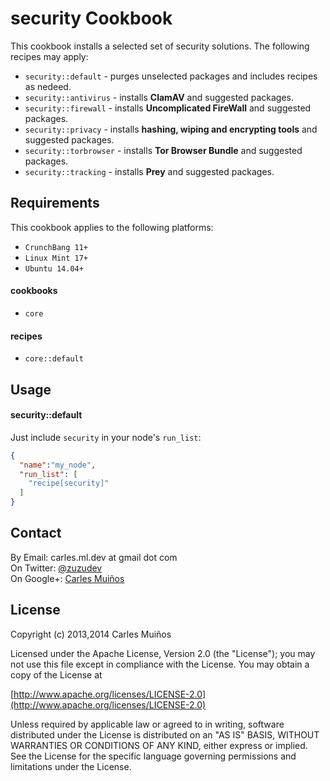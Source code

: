# security Cookbook

This cookbook installs a selected set of security solutions.
The following recipes may apply:

- `security::default`    - purges unselected packages and includes recipes as nedeed.
- `security::antivirus`  - installs __ClamAV__ and suggested packages.
- `security::firewall`   - installs __Uncomplicated FireWall__ and suggested packages.
- `security::privacy`    - installs __hashing, wiping and encrypting tools__ and suggested packages.
- `security::torbrowser` - installs __Tor Browser Bundle__ and suggested packages.
- `security::tracking`   - installs __Prey__ and suggested packages.


## Requirements

This cookbook applies to the following platforms:  
- `CrunchBang 11+`
- `Linux Mint 17+`
- `Ubuntu 14.04+`

#### cookbooks
- `core`

#### recipes
- `core::default`


## Usage

#### security::default
Just include `security` in your node's `run_list`:

```json
{
  "name":"my_node",
  "run_list": [
    "recipe[security]"
  ]
}
```


## Contact

By Email:   carles.ml.dev at gmail dot com  
On Twitter: [@zuzudev](https://twitter.com/zuzudev)  
On Google+: [Carles Muiños](https://plus.google.com/109480759201585988691)


## License

Copyright (c) 2013,2014 Carles Muiños

Licensed under the Apache License, Version 2.0 (the "License");
you may not use this file except in compliance with the License.
You may obtain a copy of the License at

[http://www.apache.org/licenses/LICENSE-2.0](http://www.apache.org/licenses/LICENSE-2.0)

Unless required by applicable law or agreed to in writing, software
distributed under the License is distributed on an "AS IS" BASIS,
WITHOUT WARRANTIES OR CONDITIONS OF ANY KIND, either express or implied.
See the License for the specific language governing permissions and
limitations under the License.

